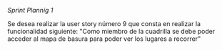 ﻿*Sprint Plannig 1*

Se desea realizar la user story número 9 que consta en realizar la funcionalidad siguiente: "Como miembro de la cuadrilla se debe poder acceder al mapa de basura para poder ver los lugares a recorrer"